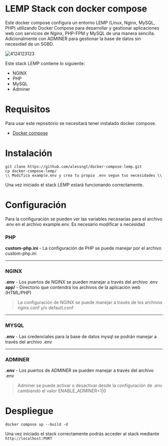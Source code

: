 # LEMP Stack con docker compose
Este docker compose configura un entorno LEMP (Linux, Nginx, MySQL, PHP) utilizando Docker Compose para desarrollar y gestionar aplicaciones web con servicios de Nginx, PHP-FPM y MySQL de una manera sencilla. Adicionalmente con ADMINER para gestionar la base de datos sin necesidad de un SGBD.

![4124123123](https://github.com/user-attachments/assets/4ac91d41-da24-481b-94dc-45df27ad724f)

Este stack LEMP contiene lo siguiente:

- NGINX
- PHP
- MySQL
- Adminer

# Requisitos
Para usar este repositorio se necesitará tener instalado docker compose.

- [Docker compose](https://docs.docker.com/compose/install/)

# Instalación
```
git clone https://github.com/alessngt/docker-compose-lemp.git
cp docker-compose-lemp/
\\ Modifica example.env y crea tu propio .env segun tus necesidades \\
```
Una vez iniciado el stack LEMP estará funcionando correctamente.

# Configuración
Para la configuración se pueden ver las variables necesarias para el archivo .env en el archivo example.env. Es necesario modificar a necesidad

### PHP
**custom-php.ini** - La configuración de PHP se puede manejar por el archivo custom-php.ini

---
### NGINX
**.env** - Los puertos de NGINX se pueden manejar a través del archivo .env
**app/** - Directorio que contendrá los archivos de la aplicación web (HTML/PHP)
> La configuración de NGINX se puede manejar a través de los archivos nginx.conf y/o default.conf

---
### MYSQL
**.env** - Las credenciales para la base de datos mysql se podrán manejar a través del archivo .env

---
### ADMINER
**.env** - Los puertos de ADMINER se pueden manejar a través del archivo .env
> Adminer se puede activar o desactivar desde la configuración de .env cambiando el valor ENABLE_ADMINER=1|0

# Despliegue

```
docker compose up --build -d
```
Una vez iniciado el stack correctamente podrás acceder al stack mediante `http://localhost:PORT`

